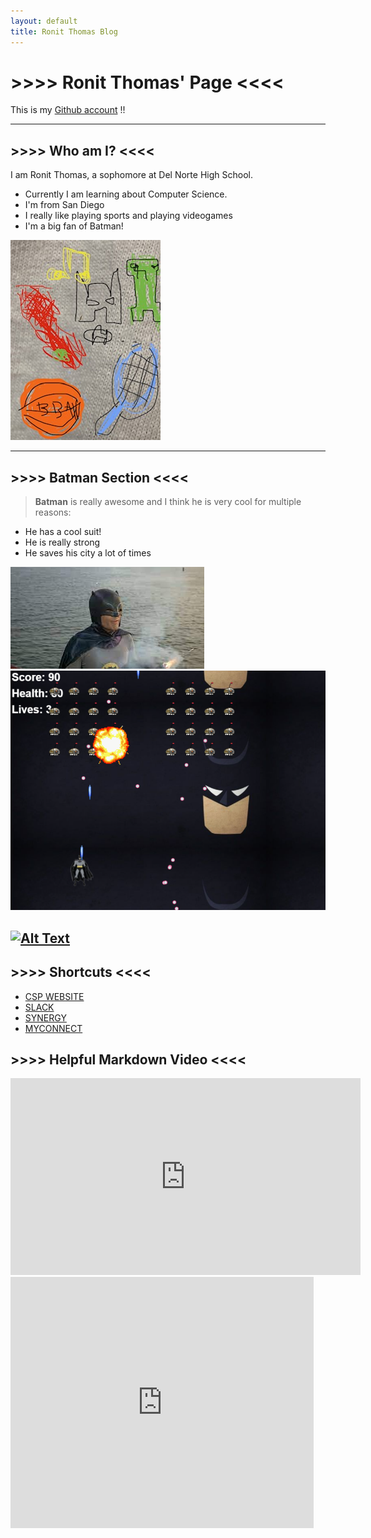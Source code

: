 ```yaml
---
layout: default
title: Ronit Thomas Blog
---
```



# >>>> Ronit Thomas' Page <<<<

This is my [Github account](https://github.com/RonitT1234) !!

---

## >>>> Who am I? <<<<
I am Ronit Thomas, a sophomore at Del Norte High School. 
- Currently I am learning about Computer Science.
- I'm from San Diego
- I really like playing sports and playing videogames
- I'm a big fan of Batman!

![art](/images/drawing.jpg)

---

## >>>> Batman Section <<<<
>__Batman__ is really awesome and I think he is very cool for multiple reasons:
- He has a cool suit!
- He is really strong
- He saves his city a lot of times

![batman](/images/batman.jpg)
[![batmaninavders](/images/batmaninvaders.jpg)](https://www.youtube.com/)


[![Alt Text](image_url)](link_url)
---



## >>>> Shortcuts <<<<
>
- [CSP WEBSITE](https://nighthawkcoders.github.io/teacher/)
- [SLACK](https://app.slack.com/client/TUDAF53UJ/CUU064ACX)
- [SYNERGY](https://sis.powayusd.com/PXP2_Login_Student.aspx?regenerateSessionId=True)
- [MYCONNECT](https://poway.instructure.com/)

## >>>> Helpful Markdown Video <<<<

<iframe width="560" height="315" src="https://www.youtube.com/embed/2JE66WFpaII?si=sSXqe5nbjts9vqMT" title="YouTube video player" frameborder="0" allow="accelerometer; autoplay; clipboard-write; encrypted-media; gyroscope; picture-in-picture; web-share" allowfullscreen></iframe>




<iframe src="https://scratch.mit.edu/projects/46553046/embed" allowtransparency="true" width="485" height="402" frameborder="0" scrolling="no" allowfullscreen></iframe>
